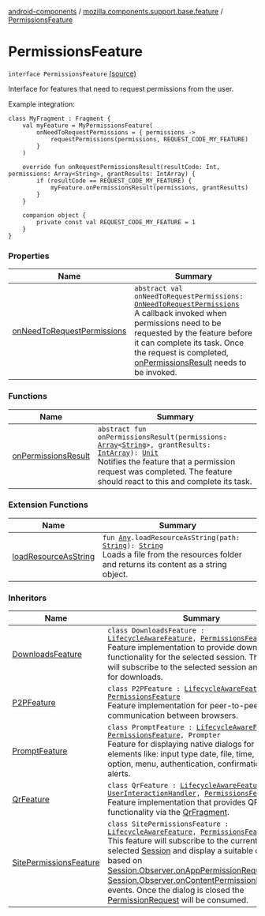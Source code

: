 [android-components](../../index.md) / [mozilla.components.support.base.feature](../index.md) / [PermissionsFeature](./index.md)

# PermissionsFeature

`interface PermissionsFeature` [(source)](https://github.com/mozilla-mobile/android-components/blob/master/components/support/base/src/main/java/mozilla/components/support/base/feature/PermissionsFeature.kt#L34)

Interface for features that need to request permissions from the user.

Example integration:

```
class MyFragment : Fragment {
    val myFeature = MyPermissionsFeature(
        onNeedToRequestPermissions = { permissions ->
            requestPermissions(permissions, REQUEST_CODE_MY_FEATURE)
        }
    )

    override fun onRequestPermissionsResult(resultCode: Int, permissions: Array<String>, grantResults: IntArray) {
        if (resultCode == REQUEST_CODE_MY_FEATURE) {
            myFeature.onPermissionsResult(permissions, grantResults)
        }
    }

    companion object {
        private const val REQUEST_CODE_MY_FEATURE = 1
    }
}
```

### Properties

| Name | Summary |
|---|---|
| [onNeedToRequestPermissions](on-need-to-request-permissions.md) | `abstract val onNeedToRequestPermissions: `[`OnNeedToRequestPermissions`](../-on-need-to-request-permissions.md)<br>A callback invoked when permissions need to be requested by the feature before it can complete its task. Once the request is completed, [onPermissionsResult](on-permissions-result.md) needs to be invoked. |

### Functions

| Name | Summary |
|---|---|
| [onPermissionsResult](on-permissions-result.md) | `abstract fun onPermissionsResult(permissions: `[`Array`](https://kotlinlang.org/api/latest/jvm/stdlib/kotlin/-array/index.html)`<`[`String`](https://kotlinlang.org/api/latest/jvm/stdlib/kotlin/-string/index.html)`>, grantResults: `[`IntArray`](https://kotlinlang.org/api/latest/jvm/stdlib/kotlin/-int-array/index.html)`): `[`Unit`](https://kotlinlang.org/api/latest/jvm/stdlib/kotlin/-unit/index.html)<br>Notifies the feature that a permission request was completed. The feature should react to this and complete its task. |

### Extension Functions

| Name | Summary |
|---|---|
| [loadResourceAsString](../../mozilla.components.support.test.file/kotlin.-any/load-resource-as-string.md) | `fun `[`Any`](https://kotlinlang.org/api/latest/jvm/stdlib/kotlin/-any/index.html)`.loadResourceAsString(path: `[`String`](https://kotlinlang.org/api/latest/jvm/stdlib/kotlin/-string/index.html)`): `[`String`](https://kotlinlang.org/api/latest/jvm/stdlib/kotlin/-string/index.html)<br>Loads a file from the resources folder and returns its content as a string object. |

### Inheritors

| Name | Summary |
|---|---|
| [DownloadsFeature](../../mozilla.components.feature.downloads/-downloads-feature/index.md) | `class DownloadsFeature : `[`LifecycleAwareFeature`](../-lifecycle-aware-feature/index.md)`, `[`PermissionsFeature`](./index.md)<br>Feature implementation to provide download functionality for the selected session. The feature will subscribe to the selected session and listen for downloads. |
| [P2PFeature](../../mozilla.components.feature.p2p/-p2-p-feature/index.md) | `class P2PFeature : `[`LifecycleAwareFeature`](../-lifecycle-aware-feature/index.md)`, `[`PermissionsFeature`](./index.md)<br>Feature implementation for peer-to-peer communication between browsers. |
| [PromptFeature](../../mozilla.components.feature.prompts/-prompt-feature/index.md) | `class PromptFeature : `[`LifecycleAwareFeature`](../-lifecycle-aware-feature/index.md)`, `[`PermissionsFeature`](./index.md)`, Prompter`<br>Feature for displaying native dialogs for html elements like: input type date, file, time, color, option, menu, authentication, confirmation and alerts. |
| [QrFeature](../../mozilla.components.feature.qr/-qr-feature/index.md) | `class QrFeature : `[`LifecycleAwareFeature`](../-lifecycle-aware-feature/index.md)`, `[`UserInteractionHandler`](../-user-interaction-handler/index.md)`, `[`PermissionsFeature`](./index.md)<br>Feature implementation that provides QR scanning functionality via the [QrFragment](../../mozilla.components.feature.qr/-qr-fragment/index.md). |
| [SitePermissionsFeature](../../mozilla.components.feature.sitepermissions/-site-permissions-feature/index.md) | `class SitePermissionsFeature : `[`LifecycleAwareFeature`](../-lifecycle-aware-feature/index.md)`, `[`PermissionsFeature`](./index.md)<br>This feature will subscribe to the currently selected [Session](../../mozilla.components.browser.session/-session/index.md) and display a suitable dialogs based on [Session.Observer.onAppPermissionRequested](../../mozilla.components.browser.session/-session/-observer/on-app-permission-requested.md) or [Session.Observer.onContentPermissionRequested](../../mozilla.components.browser.session/-session/-observer/on-content-permission-requested.md)  events. Once the dialog is closed the [PermissionRequest](../../mozilla.components.concept.engine.permission/-permission-request/index.md) will be consumed. |
